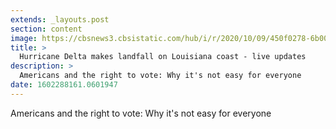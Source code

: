 ```yaml
--- 
extends: _layouts.post 
section: content 
image: https://cbsnews3.cbsistatic.com/hub/i/r/2020/10/09/450f0278-6b00-499d-af47-c78cb8298bd7/thumbnail/1200x630/4cbd07e68a74b9d92edef91a591150e0/hurricane.jpg 
title: > 
  Hurricane Delta makes landfall on Louisiana coast - live updates 
description: > 
  Americans and the right to vote: Why it's not easy for everyone 
date: 1602288161.0601947 
--- 
```

Americans and the right to vote: Why it's not easy for everyone